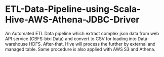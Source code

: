 # ETL-Data-Pipeline-using-Scala-Hive-AWS-Athena-JDBC-Driver
An Automated ETL Data pipeline which extract complex json data from web  API service (GBFS-bixi Data) and convert to CSV for loading into Data-warehouse HDFS. After-that,  Hive will process the further by external and managed table. Same procedure is also applied with AWS S3 and Athena.  
